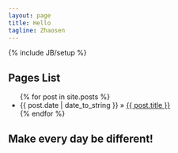 ```yaml
---
layout: page
title: Hello
tagline: Zhaosen
---
```

{% include JB/setup %}




## Pages List

<ul class="posts">
  {% for post in site.posts %}
    <li><span>{{ post.date | date_to_string }}</span> &raquo; <a href="{{ BASE_PATH }}{{ post.url }}">{{ post.title }}</a> 
    </li>
  {% endfor %}
</ul>


## Make every day be different!
  


